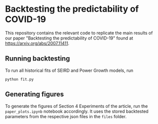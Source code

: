 # Backtesting the predictability of COVID-19

This repository contains the relevant code to replicate the main results of our paper "Backtesting the predictability of COVID-19" found at https://arxiv.org/abs/2007.11411.

## Running backtesting

To run all historical fits of SEIRD and Power Growth models, run
```
python fit.py
```

## Generating figures

To generate the figures of Section 4 Experiments of the article, run the ```paper_plots.ipynb``` notebook accordingly.
It uses the stored backtested parameters from the respective json files in the ```files``` folder.
